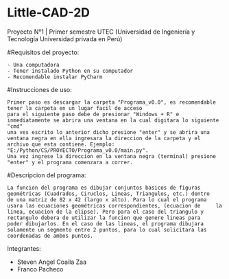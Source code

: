 # Little-CAD-2D
Proyecto N°1 | Primer semestre UTEC (Universidad de Ingeniería y Tecnología Universidad privada en Perú)

#Requisitos del proyecto:
```
- Una computadora
- Tener instalado Python en su computador
- Recomendable instalar PyCharm
```

#Instrucciones de uso:
```
Primer paso es descargar la carpeta "Programa_v0.0", es recomendable tener la carpeta en un lugar facil de acceso
para el siguiente paso debe de presionar "Windows + R" e inmediatamente se abrira una ventana en la cual digitara lo siguiente "cmd"
una ves escrito lo anterior dicho presione "enter" y se abrira una ventana negra en ella ingresara la direccion de la carpeta y el         archivo que esta contiene. Ejemplo: "E:/Python/CS/PROYECTO/Programa_v0.0/main.py".  
Una vez ingrese la direccion en la ventana negra (terminal) presione "enter" y el programa comenzara a correr.
```

#Descripcion del programa:
``` 
La funcion del programa es dibujar conjuntos basicos de figuras geométricas (Cuadrados, Ciruclos, Lineas, Triangulos, etc.) dentro
de una matriz de 82 x 42 (largo x alto). Para lo cual el programa usara las ecuaciones geométricas correspondientes, (ecuacion de     la linea, ecuacion de la elipse). Pero para el caso del triangulo y rectangulo debera de utilizar la funcion que genere lineas para   poder dibujarlos. En el caso de las lineas, el programa dibujara solamente un segmento entre 2 puntos, para lo cual solicitara las 
coordenadas de ambos puntos. 
```  

Integrantes:
- Steven Angel Coaila Zaa
- Franco Pacheco
